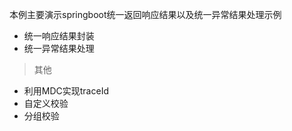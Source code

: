 本例主要演示springboot统一返回响应结果以及统一异常结果处理示例

- 统一响应结果封装
- 统一异常结果处理

> 其他
- 利用MDC实现traceId
- 自定义校验
- 分组校验

 
 
  
